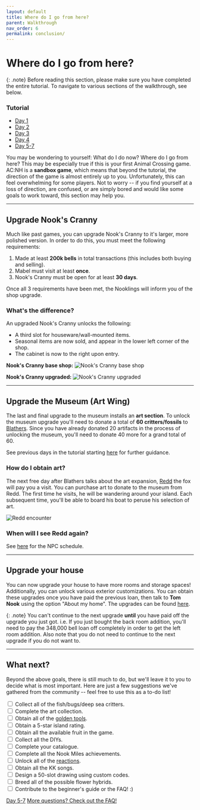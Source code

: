```yaml
---
layout: default
title: Where do I go from here?
parent: Walkthrough
nav_order: 6
permalink: conclusion/
---
```


# Where do I go from here?

{: .note}
Before reading this section, please make sure you have completed the entire tutorial. To navigate to various sections of the walkthrough, see below.

### Tutorial
- [Day 1](/acnhbeginners/day-1/)
- [Day 2](/acnhbeginners/day-2/)
- [Day 3](/acnhbeginners/day-3/)
- [Day 4](/acnhbeginners/day-4/)
- [Day 5-7](/acnhbeginners/day-5-7/)

You may be wondering to yourself: What do I do now? Where do I go from here? This may be especially true if this is your first Animal Crossing game. AC:NH is a **sandbox game**, which means that beyond the tutorial, the direction of the game is almost entirely up to you. Unfortunately, this can feel overwhelming for some players. Not to worry -- if you find yourself at a loss of direction, are confused, or are simply bored and would like some goals to work toward, this section may help you.

* * *
## Upgrade Nook's Cranny
Much like past games, you can upgrade Nook's Cranny to it's larger, more polished version. In order to do this, you must meet the following requirements:
1. Made at least **200k bells** in total transactions (this includes both buying and selling). 
2. Mabel must visit at least **once**.
3. Nook's Cranny must be open for at least **30 days**. 

Once all 3 requirements have been met, the Nooklings will inform you of the shop upgrade.

### What's the difference?
An upgraded Nook's Cranny unlocks the following:
- A third slot for houseware/wall-mounted items.
- Seasonal items are now sold, and appear in the lower left corner of the shop.
- The cabinet is now to the right upon entry.

**Nook's Cranny base shop:**
![Nook's Cranny base shop](/acnhbeginners/assets/nookscranny_1.jpg)

**Nook's Cranny upgraded:**
![Nook's Cranny upgraded](/acnhbeginners/assets/nookscranny_2.png)

* * *
## Upgrade the Museum (Art Wing)
The last and final upgrade to the museum installs an **art section**. To unlock the museum upgrade you'll need to donate a total of **60 critters/fossils** to [Blathers](https://chibisnorlax.github.io/acnhfaq/npc/permanent/#blathers). Since you have already donated 20 artifacts in the process of unlocking the museum, you'll need to donate 40 more for a grand total of 60.

See previous days in the tutorial starting [here](/acnhbeginners/day-2/) for further guidance.

### How do I obtain art?
The next free day after Blathers talks about the art expansion, [Redd](https://chibisnorlax.github.io/acnhfaq/npc/visiting/#redd) the fox will pay you a visit. You can purchase art to donate to the museum from Redd. The first time he visits, he will be wandering around your island. Each subsequent time, you'll be able to board his boat to peruse his selection of art. 

![Redd encounter](/acnhbeginners/assets/reddmeeting.jpg)

### When will I see Redd again?
See [here](https://chibisnorlax.github.io/acnhfaq/npc/visiting/#how-often-does-x-visit-how-do-i-unlock-x-character) for the NPC schedule.

<!-- Potentially move to FAQ instead of putting this here
### My villager gifted me art, is it real?
- You can check if it real!
  - Smug villagers will always gift **fake** scultputures or art peices.
  - Jocks and Lazy villagers can send any type of art peice or sculputure and it can be **real** or **fake**.
  - Cranky villagers will only send **real** or **fake sculputures**.
- Normal, Peppy, Snooty and Uchi (Sistely) personality villagers will **not** gift any type of art! This means all **female** villagers! -->

<!-- {: .note}
The Wild painting is classified as a Sculpture at the moment which means that you can also be gifted this by Cranky villagers! -->


<!-- ### **More art information**
- How many art pieces/sculptures/statues are there?
  - There are 30 art pieces and 13 statues/sculptures!
- Redd's art for sale:
  - Redd will always have 4 pieces of art per visit!
  - You have a 10% chance of having **all the art** that Redd sells in a trip to be **fake**
  - You have a 50% chance to have **1 real piece** of art amongst the 4 Redd is selling in one trip.
  - You have a 30% chance to have **2 real pieces** of art amongst the 4 Redd is selling in one trip.
  - You have a 10% chance to have **3 out of the 4 pieces of art to be real** in one trip. -->

* * *
## Upgrade your house
You can now upgrade your house to have more rooms and storage spaces! Additionally, you can unlock various exterior customizations. You can obtain these upgrades once you have paid the previous loan, then talk to **Tom Nook** using the option "About my home". The upgrades can be found [here](https://chibisnorlax.github.io/acnhfaq/unlocks/#house-unlocks).

{: .note} 
You can't continue to the next upgrade **until** you have paid off the upgrade you just got. i.e. If you just bought the back room addition, you'll need to pay the 348,000 bell loan off completely in order to get the left room addition. Also note that you do not need to continue to the next upgrade if you do not want to. 

* * *
## What next?
Beyond the above goals, there is still much to do, but we'll leave it to you to decide what is most important. Here are just a few suggestions we've gathered from the community -- feel free to use this as a to-do list! 
<div>
  <input type="checkbox">
    <label>Collect all of the fish/bugs/deep sea critters.</label> <br>
  <input type="checkbox">
    <label>Complete the art collection.</label><br>
  <input type="checkbox">
    <label>Obtain all of the <a href="https://chibisnorlax.github.io/acnhfaq/unlocks/#golden-tool-unlocks-note-spoilers">golden tools</a>.</label> <br>
  <input type="checkbox">
    <label>Obtain a 5-star island rating.</label><br>
  <input type="checkbox">
    <label>Obtain all the available fruit in the game.</label><br>
  <input type="checkbox">
    <label>Collect all the DIYs.</label><br>
  <input type="checkbox">
    <label>Complete your catalogue.</label><br>
  <input type="checkbox">
    <label>Complete all the Nook Miles achievements.</label><br>
  <input type="checkbox">
    <label>Unlock all of the <a href="https://chibisnorlax.github.io/acnhfaq/island-life/#what-are-reactions">reactions</a>.</label><br>
  <input type="checkbox">
    <label>Obtain all the KK songs.</label><br>
  <input type="checkbox">
    <label>Design a 50-slot drawing using custom codes.</label><br>
  <input type="checkbox">
    <label>Breed all of the possible flower hybrids.</label><br>
  <input type="checkbox">
    <label>Contribute to the beginner's guide or the FAQ! :)</label><br>
</div>

<a href="/acnhbeginners/day-5-7" class="btn btn-red" role="button"><span class="icon-arw-Left"></span> Day 5-7</a>
<a href="https://chibisnorlax.github.io/acnhfaq/" class="btn btn-green" target="_blank" role="button">More questions? Check out the FAQ! <span class="icon-arw-Right"></span></a>
